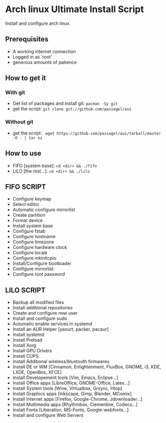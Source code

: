 

# Arch linux Ultimate Install Script

Install and configure arch linux


## Prerequisites

- A working internet connection
- Logged in as 'root'
- generous amounts of patience

## How to get it
### With git
- Get list of packages and install git: `pacman -Sy git`
- get the script: `git clone git://github.com/pasiegel/aui`

### Without git
- get the script: ` wget https://github.com/pasiegel/aui/tarball/master -O - | tar xz`

## How to use
- FIFO [system base]: `cd <dir> && ./fifo`
- LILO [the rest...]: `cd <dir> && ./lilo`

## FIFO SCRIPT
- Configure keymap
- Select editor
- Automatic configure mirrorlist
- Create partition
- Format device
- Install system base
- Configure fstab
- Configure hostname
- Configure timezone
- Configure hardware clock
- Configure locale
- Configure mkinitcpio
- Install/Configure bootloader
- Configure mirrorlist
- Configure root password

## LILO SCRIPT
- Backup all modified files
- Install additional repositories
- Create and configure new user
- Install and configure sudo
- Automatic enable services in systemd
- Install an AUR Helper [yaourt, packer, pacaur]
- Install systemd
- Install Preload
- Install Xorg
- Install GPU Drivers
- Install CUPS
- Install Additional wireless/bluetooth firmwares
- Install DE or WM [Cinnamon, Enlightenment, FluxBox, GNOME, i3, KDE, LXDE, OpenBox, XFCE]
- Install Developement tools [Vim, Emacs, Eclipse...]
- Install Office apps [LibreOffice, GNOME-Office, Latex...]
- Install System tools [Wine, Virtualbox, Grsync, Htop]
- Install Graphics apps [Inkscape, Gimp, Blender, MComix]
- Install Internet apps [Firefox, Google-Chrome, Jdownloader...]
- Install Multimedia apps [Rhythmbox, Clementine, Codecs...]
- Install Fonts [Liberation, MS-Fonts, Google-webfonts...]
- Install and configure Web Servers
